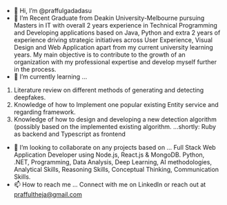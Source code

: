 - 👋 Hi, I’m @praffulgadadasu
- 👀 I’m Recent Graduate from Deakin University-Melbourne pursuing Masters in IT with overall 2 years experience in Technical Programming and Developing applications based on Java,
Python and extra 2 years of experience driving strategic initiatives across User Experience, Visual Design and Web Application apart from my current university learning years.
My main objective is to contribute to the growth of an organization with my professional expertise and develop myself further in the process.
- 🌱 I’m currently learning ...
1. Literature review on different methods of generating and detecting deepfakes.
2. Knowledge of how to Implement one popular existing Entity service and regarding framework.
3. Knowledge of how to design and developing a new detection algorithm (possibly based on the implemented existing algorithm.
...shortly: Ruby as backend and Typescript as frontend

- 💞️ I’m looking to collaborate on any projects based on ...
Full Stack Web Application Developer using Node.js, React.js & MongoDB.
Python, .NET, Programming, Data Analysis, Deep Learning, AI methodologies, Analytical Skills, Reasoning Skills, Conceptual Thinking, Communication Skills.
- 📫 How to reach me ...
Connect with me on LinkedIn or reach out at praffultheja@gmail.com

<!---
praffulgadadasu/praffulgadadasu is a ✨ special ✨ repository because its `README.md` (this file) appears on your GitHub profile.
You can click the Preview link to take a look at your changes.
--->
